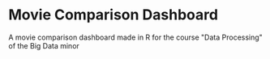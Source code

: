 # Movie Comparison Dashboard

A movie comparison dashboard made in R for the course "Data Processing" of the Big Data minor
